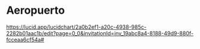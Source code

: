 # Aeropuerto
https://lucid.app/lucidchart/2a0b2ef1-a20c-4938-985c-2282b01aac1b/edit?page=0_0&invitationId=inv_19abc8a4-8188-49d9-880f-fcceaa6cf54a#
